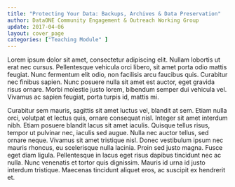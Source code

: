 ```yaml
---
title: "Protecting Your Data: Backups, Archives & Data Preservation"
author: DataONE Community Engagement & Outreach Working Group
update: 2017-04-06
layout: cover_page
categories: ["Teaching Module" ]
---
```


Lorem ipsum dolor sit amet, consectetur adipiscing elit. Nullam lobortis ut erat nec cursus. Pellentesque vehicula orci libero, sit amet porta odio mattis feugiat. Nunc fermentum elit odio, non facilisis arcu faucibus quis. Curabitur nec finibus sapien. Nunc posuere nulla sit amet est auctor, eget gravida risus ornare. Morbi molestie justo lorem, bibendum semper dui vehicula vel. Vivamus ac sapien feugiat, porta turpis id, mattis mi.

Curabitur sem mauris, sagittis sit amet luctus vel, blandit at sem. Etiam nulla orci, volutpat et lectus quis, ornare consequat nisl. Integer sit amet interdum nibh. Etiam posuere blandit lacus sit amet iaculis. Quisque tellus risus, tempor ut pulvinar nec, iaculis sed augue. Nulla nec auctor tellus, sed ornare neque. Vivamus sit amet tristique nisl. Donec vestibulum ipsum nec mauris rhoncus, eu scelerisque nulla lacinia. Proin sed justo magna. Fusce eget diam ligula. Pellentesque in lacus eget risus dapibus tincidunt nec ac nulla. Nunc venenatis et tortor quis dignissim. Mauris id urna id justo interdum tristique. Maecenas tincidunt aliquet eros, ac suscipit ex hendrerit et.